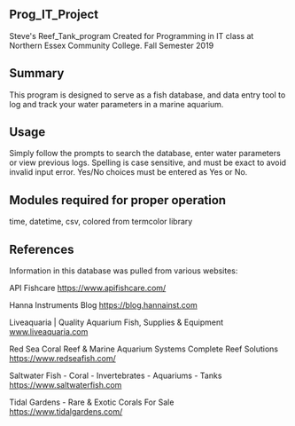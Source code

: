 Prog_IT_Project
--------------------
Steve's Reef_Tank_program
Created for Programming in IT class at Northern Essex Community College.
Fall Semester 2019

Summary
--------------------
This program is designed to serve as a fish database, and data entry tool to log and track your water parameters in a marine aquarium.

Usage
--------------------
Simply follow the prompts to search the database, enter water parameters or view previous logs.
Spelling is case sensitive, and must be exact to avoid invalid input error.
Yes/No choices must be entered as Yes or No.

Modules required for proper operation
-------------------------------------
time,
datetime,
csv,
colored from termcolor library


References
--------------------
Information in this database was pulled from various websites:

API Fishcare
https://www.apifishcare.com/

Hanna Instruments Blog
https://blog.hannainst.com

Liveaquaria | Quality Aquarium Fish, Supplies & Equipment
www.liveaquaria.com

Red Sea Coral Reef & Marine Aquarium Systems Complete Reef Solutions
https://www.redseafish.com/

Saltwater Fish - Coral - Invertebrates - Aquariums - Tanks
https://www.saltwaterfish.com

Tidal Gardens - Rare & Exotic Corals For Sale
https://www.tidalgardens.com/



